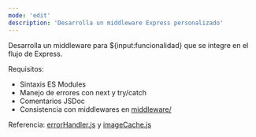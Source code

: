 ```yaml
---
mode: 'edit'
description: 'Desarrolla un middleware Express personalizado'
---
```

Desarrolla un middleware para ${input:funcionalidad} que se integre en el flujo de Express.

Requisitos:
* Sintaxis ES Modules
* Manejo de errores con next y try/catch
* Comentarios JSDoc
* Consistencia con middlewares en [middleware/](../../middleware/)

Referencia: [errorHandler.js](../../middleware/errorHandler.js) y [imageCache.js](../../middleware/imageCache.js)

